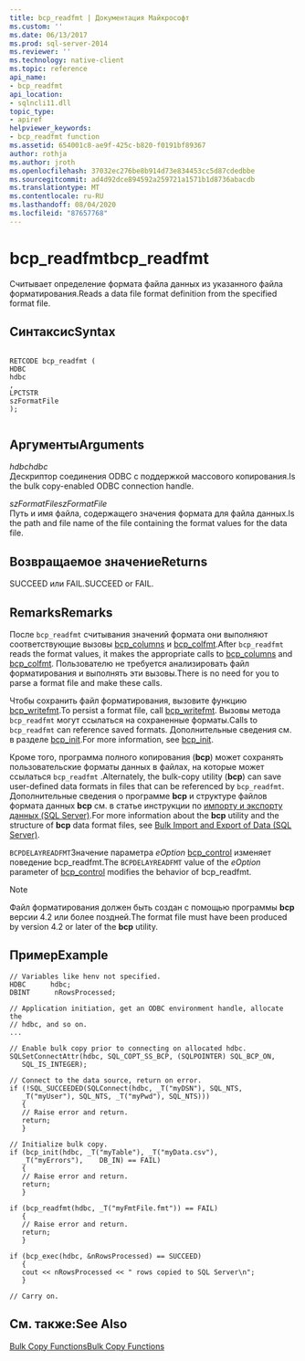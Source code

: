 ```yaml
---
title: bcp_readfmt | Документация Майкрософт
ms.custom: ''
ms.date: 06/13/2017
ms.prod: sql-server-2014
ms.reviewer: ''
ms.technology: native-client
ms.topic: reference
api_name:
- bcp_readfmt
api_location:
- sqlncli11.dll
topic_type:
- apiref
helpviewer_keywords:
- bcp_readfmt function
ms.assetid: 654001c8-ae9f-425c-b820-f0191bf89367
author: rothja
ms.author: jroth
ms.openlocfilehash: 37032ec276be8b914d73e834453cc5d87cdedbbe
ms.sourcegitcommit: ad4d92dce894592a259721a1571b1d8736abacdb
ms.translationtype: MT
ms.contentlocale: ru-RU
ms.lasthandoff: 08/04/2020
ms.locfileid: "87657768"
---
```

# <a name="bcp_readfmt"></a><span data-ttu-id="98552-102">bcp_readfmt</span><span class="sxs-lookup"><span data-stu-id="98552-102">bcp_readfmt</span></span>
  <span data-ttu-id="98552-103">Считывает определение формата файла данных из указанного файла форматирования.</span><span class="sxs-lookup"><span data-stu-id="98552-103">Reads a data file format definition from the specified format file.</span></span>  
  
## <a name="syntax"></a><span data-ttu-id="98552-104">Синтаксис</span><span class="sxs-lookup"><span data-stu-id="98552-104">Syntax</span></span>  
  
```  
  
RETCODE bcp_readfmt (  
HDBC   
hdbc  
,  
LPCTSTR   
szFormatFile  
);  
  
```  
  
## <a name="arguments"></a><span data-ttu-id="98552-105">Аргументы</span><span class="sxs-lookup"><span data-stu-id="98552-105">Arguments</span></span>  
 <span data-ttu-id="98552-106">*hdbc*</span><span class="sxs-lookup"><span data-stu-id="98552-106">*hdbc*</span></span>  
 <span data-ttu-id="98552-107">Дескриптор соединения ODBC с поддержкой массового копирования.</span><span class="sxs-lookup"><span data-stu-id="98552-107">Is the bulk copy-enabled ODBC connection handle.</span></span>  
  
 <span data-ttu-id="98552-108">*szFormatFile*</span><span class="sxs-lookup"><span data-stu-id="98552-108">*szFormatFile*</span></span>  
 <span data-ttu-id="98552-109">Путь и имя файла, содержащего значения формата для файла данных.</span><span class="sxs-lookup"><span data-stu-id="98552-109">Is the path and file name of the file containing the format values for the data file.</span></span>  
  
## <a name="returns"></a><span data-ttu-id="98552-110">Возвращаемое значение</span><span class="sxs-lookup"><span data-stu-id="98552-110">Returns</span></span>  
 <span data-ttu-id="98552-111">SUCCEED или FAIL.</span><span class="sxs-lookup"><span data-stu-id="98552-111">SUCCEED or FAIL.</span></span>  
  
## <a name="remarks"></a><span data-ttu-id="98552-112">Remarks</span><span class="sxs-lookup"><span data-stu-id="98552-112">Remarks</span></span>  
 <span data-ttu-id="98552-113">После `bcp_readfmt` считывания значений формата они выполняют соответствующие вызовы [bcp_columns](bcp-columns.md) и [bcp_colfmt](bcp-colfmt.md).</span><span class="sxs-lookup"><span data-stu-id="98552-113">After `bcp_readfmt` reads the format values, it makes the appropriate calls to [bcp_columns](bcp-columns.md) and [bcp_colfmt](bcp-colfmt.md).</span></span> <span data-ttu-id="98552-114">Пользователю не требуется анализировать файл форматирования и выполнять эти вызовы.</span><span class="sxs-lookup"><span data-stu-id="98552-114">There is no need for you to parse a format file and make these calls.</span></span>  
  
 <span data-ttu-id="98552-115">Чтобы сохранить файл форматирования, вызовите функцию [bcp_writefmt](bcp-writefmt.md).</span><span class="sxs-lookup"><span data-stu-id="98552-115">To persist a format file, call [bcp_writefmt](bcp-writefmt.md).</span></span> <span data-ttu-id="98552-116">Вызовы метода `bcp_readfmt` могут ссылаться на сохраненные форматы.</span><span class="sxs-lookup"><span data-stu-id="98552-116">Calls to `bcp_readfmt` can reference saved formats.</span></span> <span data-ttu-id="98552-117">Дополнительные сведения см. в разделе [bcp_init](bcp-init.md).</span><span class="sxs-lookup"><span data-stu-id="98552-117">For more information, see [bcp_init](bcp-init.md).</span></span>  
  
 <span data-ttu-id="98552-118">Кроме того, программа полного копирования (**bcp**) может сохранять пользовательские форматы данных в файлах, на которые может ссылаться `bcp_readfmt` .</span><span class="sxs-lookup"><span data-stu-id="98552-118">Alternately, the bulk-copy utility (**bcp**) can save user-defined data formats in files that can be referenced by `bcp_readfmt`.</span></span> <span data-ttu-id="98552-119">Дополнительные сведения о программе **bcp** и структуре файлов формата данных **bcp** см. в статье инструкции по [импорту и экспорту данных &#40;SQL Server&#41;](../import-export/bulk-import-and-export-of-data-sql-server.md).</span><span class="sxs-lookup"><span data-stu-id="98552-119">For more information about the **bcp** utility and the structure of **bcp** data format files, see [Bulk Import and Export of Data &#40;SQL Server&#41;](../import-export/bulk-import-and-export-of-data-sql-server.md).</span></span>  
  
 <span data-ttu-id="98552-120">`BCPDELAYREADFMT`Значение параметра *eOption* [bcp_control](bcp-control.md) изменяет поведение bcp_readfmt.</span><span class="sxs-lookup"><span data-stu-id="98552-120">The `BCPDELAYREADFMT` value of the *eOption* parameter of [bcp_control](bcp-control.md) modifies the behavior of bcp_readfmt.</span></span>  
  
> [!NOTE]  
>  <span data-ttu-id="98552-121">Файл форматирования должен быть создан с помощью программы **bcp** версии 4.2 или более поздней.</span><span class="sxs-lookup"><span data-stu-id="98552-121">The format file must have been produced by version 4.2 or later of the **bcp** utility.</span></span>  
  
## <a name="example"></a><span data-ttu-id="98552-122">Пример</span><span class="sxs-lookup"><span data-stu-id="98552-122">Example</span></span>  
  
```  
// Variables like henv not specified.  
HDBC      hdbc;  
DBINT      nRowsProcessed;  
  
// Application initiation, get an ODBC environment handle, allocate the  
// hdbc, and so on.  
...   
  
// Enable bulk copy prior to connecting on allocated hdbc.  
SQLSetConnectAttr(hdbc, SQL_COPT_SS_BCP, (SQLPOINTER) SQL_BCP_ON,  
   SQL_IS_INTEGER);  
  
// Connect to the data source, return on error.  
if (!SQL_SUCCEEDED(SQLConnect(hdbc, _T("myDSN"), SQL_NTS,  
   _T("myUser"), SQL_NTS, _T("myPwd"), SQL_NTS)))  
   {  
   // Raise error and return.  
   return;  
   }  
  
// Initialize bulk copy.   
if (bcp_init(hdbc, _T("myTable"), _T("myData.csv"),  
   _T("myErrors"),    DB_IN) == FAIL)  
   {  
   // Raise error and return.  
   return;  
   }  
  
if (bcp_readfmt(hdbc, _T("myFmtFile.fmt")) == FAIL)  
   {  
   // Raise error and return.  
   return;  
   }  
  
if (bcp_exec(hdbc, &nRowsProcessed) == SUCCEED)  
   {  
   cout << nRowsProcessed << " rows copied to SQL Server\n";  
   }  
  
// Carry on.  
```  
  
## <a name="see-also"></a><span data-ttu-id="98552-123">См. также:</span><span class="sxs-lookup"><span data-stu-id="98552-123">See Also</span></span>  
 [<span data-ttu-id="98552-124">Bulk Copy Functions</span><span class="sxs-lookup"><span data-stu-id="98552-124">Bulk Copy Functions</span></span>](sql-server-driver-extensions-bulk-copy-functions.md)  
  
  
